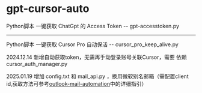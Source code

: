 # gpt-cursor-auto
Python脚本 一键获取 ChatGpt 的 Access Token    -- gpt-accesstoken.py
***********************************************************************************************
Python脚本 一键获取 Cursor Pro 自动保活        --  cursor_pro_keep_alive.py    

2024.12.14 新增自动获取token，无需再手动登录账号关联Cursor，需要 依赖 cursor_auth_manager.py  

2025.01.19 增加 config.txt 和  mail_api.py ，换用微软别名邮箱（需配置client id,获取方法可参考[outlook-mail-automation](https://github.com/hmhm2022/outlook-mail-automation)中的详细指引）
